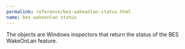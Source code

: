 ```yaml
---
permalink: reference/bes-wakeonlan-status.html
name: bes wakeonlan status
---
```


The <bes wakeonlan status> objects are Windows inspectors that return the status of the BES WakeOnLan feature.